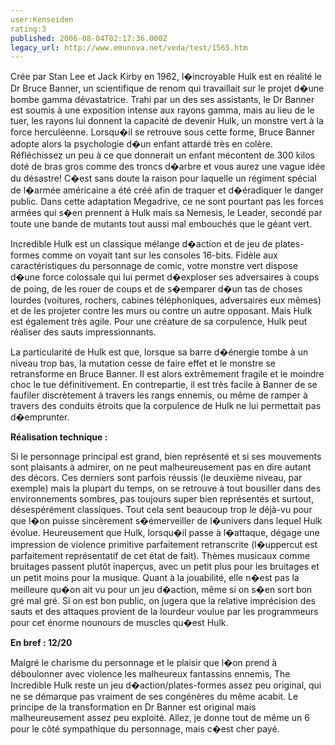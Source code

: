 ```yaml
---
user:Kenseiden
rating:3
published: 2006-08-04T02:17:36.000Z
legacy_url: http://www.emunova.net/veda/test/1565.htm
---
```

Crée par Stan Lee et Jack Kirby en 1962, l�incroyable Hulk est en réalité le Dr Bruce Banner, un scientifique de renom qui travaillait sur le projet d�une bombe gamma dévastatrice. Trahi par un des ses assistants, le Dr Banner est soumis à une exposition intense aux rayons gamma, mais au lieu de le tuer, les rayons lui donnent la capacité de devenir Hulk, un monstre vert à la force herculéenne. Lorsqu�il se retrouve sous cette forme, Bruce Banner adopte alors la psychologie d�un enfant attardé très en colère. Réfléchissez un peu à ce que donnerait un enfant mécontent de 300 kilos doté de bras gros comme des troncs d�arbre et vous aurez une vague idée du désastre! C�est sans doute la raison pour laquelle un régiment spécial de l�armée américaine a été créé afin de traquer et d�éradiquer le danger public. Dans cette adaptation Megadrive, ce ne sont pourtant pas les forces armées qui s�en prennent à Hulk mais sa Nemesis, le Leader, secondé par toute une bande de mutants tout aussi mal embouchés que le géant vert.  

  

Incredible Hulk est un classique mélange d�action et de jeu de plates-formes comme on voyait tant sur les consoles 16-bits. Fidèle aux caractéristiques du personnage de comic, votre monstre vert dispose d�une force colossale qui lui permet d�exploser ses adversaires à coups de poing, de les rouer de coups et de s�emparer d�un tas de choses lourdes (voitures, rochers, cabines téléphoniques, adversaires eux mêmes) et de les projeter contre les murs ou contre un autre opposant. Mais Hulk est également très agile. Pour une créature de sa corpulence, Hulk peut réaliser des sauts impressionnants.   

  

La particularité de Hulk est que, lorsque sa barre d�énergie tombe à un niveau trop bas, la mutation cesse de faire effet et le monstre se retransforme en Bruce Banner. Il est alors extrêmement fragile et le moindre choc le tue définitivement. En contrepartie, il est très facile à Banner de se faufiler discrètement à travers les rangs ennemis, ou même de ramper à travers des conduits étroits que la corpulence de Hulk ne lui permettait pas d�emprunter.   

  

**Réalisation technique :**   

Si le personnage principal est grand, bien représenté et si ses mouvements sont plaisants à admirer, on ne peut malheureusement pas en dire autant des décors. Ces derniers sont parfois réussis (le deuxième niveau, par exemple) mais la plupart du temps, on se retrouve à tout bousiller dans des environnements sombres, pas toujours super bien représentés et surtout, désespérément classiques. Tout cela sent beaucoup trop le déjà-vu pour que l�on puisse sincèrement s�émerveiller de l�univers dans lequel Hulk évolue. Heureusement que Hulk, lorsqu�il passe à l�attaque, dégage une impression de violence primitive parfaitement retranscrite (l�uppercut est parfaitement représentatif de cet état de fait). Thèmes musicaux comme bruitages passent plutôt inaperçus, avec un petit plus pour les bruitages et un petit moins pour la musique. Quant à la jouabilité, elle n�est pas la meilleure qu�on ait vu pour un jeu d�action, même si on s�en sort bon gré mal gré. Si on est bon public, on jugera que la relative imprécision des sauts et des attaques provient de la lourdeur voulue par les programmeurs pour cet énorme nounours de muscles qu�est Hulk.   

  

**En bref : 12/20**   

Malgré le charisme du personnage et le plaisir que l�on prend à déboulonner avec violence les malheureux fantassins ennemis, The Incredible Hulk reste un jeu d�action/plates-formes assez peu original, qui ne se démarque pas vraiment de ses congénères du même acabit. Le principe de la transformation en Dr Banner est original mais malheureusement assez peu exploité. Allez, je donne tout de même un 6 pour le côté sympathique du personnage, mais c�est cher payé.